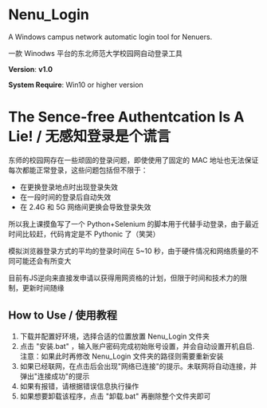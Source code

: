 # Nenu_Login
A Windows campus network automatic login tool for Nenuers.

一款 Winodws 平台的东北师范大学校园网自动登录工具

**Version**:  **v1.0**

**System Require**:  Win10 or higher version

# The Sence-free Authentcation Is A Lie! / 无感知登录是个谎言

东师的校园网存在一些顽固的登录问题，即使使用了固定的 MAC 地址也无法保证每次都能正常登录，这些问题包括但不限于：
- 在更换登录地点时出现登录失效
- 在一段时间的登录后自动失效
- 在 2.4G 和 5G 网络间更换会导致登录失效

所以我上课摸鱼写了一个 Python+Selenium 的脚本用于代替手动登录，由于最近时间比较赶，代码肯定是不 Pythonic 了（笑哭）

模拟浏览器登录方式的平均的登录时间在 5~10 秒，由于硬件情况和网络质量的不同可能还会有所变大

目前有JS逆向来直接发申请以获得用网资格的计划，但限于时间和技术力的限制，更新时间随缘

## How to Use / 使用教程
1. 下载并配置好环境，选择合适的位置放置 Nenu_Login 文件夹
2. 点击 "安装.bat" ，输入账户密码完成初始账号设置，并会自动设置开机自启.注意：如果此时再修改 Nenu_Login 文件夹的路径则需要重新安装
3. 如果已经联网，在点击后会出现"网络已连接"的提示。未联网将自动连接，并弹出"连接成功"的提示
4. 如果有报错，请根据错误信息执行操作
5. 如果想要卸载该程序，点击 "卸载.bat" 再删除整个文件夹即可
